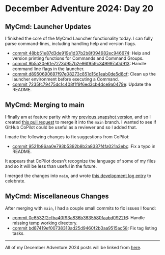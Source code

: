 # December Adventure 2024: Day 20

## MyCmd: Launcher Updates

I finished the core of the MyCmd Launcher functionality today. I can fully parse command-lines, including handling help and version flags.

* [commit 48bb51e87d3de919e1d37b2b8f094982ec946674](https://github.com/travisbhartwell/mycmd/commit/48bb51e87d3de919e1d37b2b8f094982ec946674): Help and version printing functions for Commands and Command Groups.
* [commit 9b5a20e61e7273d957b2e96f959c349997a0d913](https://github.com/travisbhartwell/mycmd/commit/9b5a20e61e7273d957b2e96f959c349997a0d913): Handle command line flags in the launcher.
* [commit d8950690697f97e08273c851d15d1eab0de5d8cf](https://github.com/travisbhartwell/mycmd/commit/d8950690697f97e08273c851d15d1eab0de5d8cf): Clean up the launcher environment before executing a Command.
* [commit 7235fc79475dc1c408f1f9f6ed3cb4dce9a0479e](https://github.com/travisbhartwell/mycmd/commit/7235fc79475dc1c408f1f9f6ed3cb4dce9a0479e): Update the README.

## MyCmd: Merging to main

I finally am at feature parity with my [previous snapshot version](https://github.com/travisbhartwell/mycmd/releases/tag/snapshot-r1-2024-01-29), and so I created [this pull request](https://github.com/travisbhartwell/mycmd/pull/3) to merge it into the `main` branch. I wanted to see if GitHub CoPilot could be useful as a reviewer and so I added that.

I made the following changes to fix suggestions from CoPilot:

* [commit 9521b86aa0e793b5392b8b2a8337f4fa021a3ebc](https://github.com/travisbhartwell/mycmd/commit/9521b86aa0e793b5392b8b2a8337f4fa021a3ebc): Fix a typo in README.

It appears that CoPilot doesn't recognize the language of some of my files and so it will be less than useful in the future.

I merged the changes into `main`, and wrote [this development log entry](../../2024-12-20-mycmd-rewrite-branch-merged) to celebrate.

## MyCmd: Miscellaneous Changes

After merging with `main`, I had a couple small commits to fix issues I found:

* [commit 0c6532f2cfba40f93a836b3635580faabd0922f6](https://github.com/travisbhartwell/mycmd/commit/0c6532f2cfba40f93a836b3635580faabd0922f6): Handle missing temp working directory.
* [commit bd87419ef00738313ad25d9460f2b3aa9515ac58](https://github.com/travisbhartwell/mycmd/commit/bd87419ef00738313ad25d9460f2b3aa9515ac58): Fix tag listing tasks.

---

All of my December Adventure 2024 posts will be linked from [here](../../december-adventure-2024).
